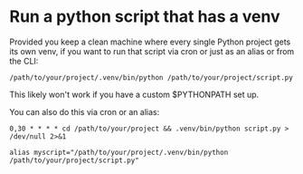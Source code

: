 # Run a python script that has a venv

Provided you keep a clean machine where every single Python project gets its own venv, if you want to run that script via cron or just as an alias or from the CLI:

```
/path/to/your/project/.venv/bin/python /path/to/your/project/script.py
```

This likely won't work if you have a custom $PYTHONPATH set up.

You can also do this via cron or an alias:

```
0,30 * * * * cd /path/to/your/project && .venv/bin/python script.py > /dev/null 2>&1
```

```
alias myscript="/path/to/your/project/.venv/bin/python /path/to/your/project/script.py"
```